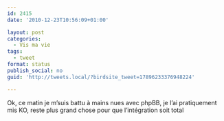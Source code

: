 ```yaml
---
id: 2415
date: '2010-12-23T10:56:09+01:00'

layout: post
categories:
  - Vis ma vie
tags:
  - tweet
format: status
publish_social: no
guid: 'http://tweets.local/?birdsite_tweet=17896233376948224'

---
```


Ok, ce matin je m’suis battu à mains nues avec phpBB, je l’ai pratiquement mis KO, reste plus grand chose pour que l’intégration soit total